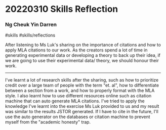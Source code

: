 # 20220310 Skills Reflection
### Ng Cheuk Yin Darren
#skills #skills/reflections 

After listening to Ms Luk's sharing on the importance of citations and how to apply MLA citations to our work.
As the creators spend a lot of time in generating experimental data or developing a theory to back up their idea, if we are going to use their experimental data/ theory, we should honour their work.

---

I've learnt a lot of research skills after the sharing, such as how to prioritize credit over a large team of people with the term "et. al", how to differentiate between a section from a work, and how to properly format with the MLA style. I also learnt how to use different resources online such as citation machine that can auto generate MLA citations.
I've tried to apply the knowledge I've learnt into the exercise Ms Luk provided to us and my result was similar to the results JSTOR generated.
If I have to cite in the future, I'll use the auto generator on the databases or citation machine to prevent myself from the "academic honesty" trap.